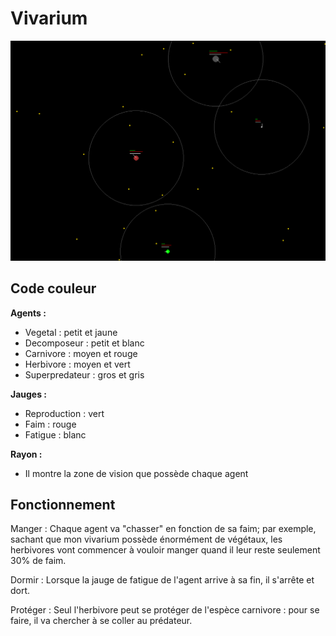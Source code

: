 # Vivarium

![img.png](img/img.png)

## Code couleur

**Agents :**
- Vegetal : petit et jaune
- Decomposeur : petit et blanc
- Carnivore : moyen et rouge
- Herbivore : moyen et vert
- Superpredateur : gros et gris

**Jauges :**
- Reproduction : vert
- Faim : rouge
- Fatigue : blanc


**Rayon :**
- Il montre la zone de vision que possède chaque agent

## Fonctionnement

Manger :
Chaque agent va "chasser" en fonction de sa faim; par exemple, sachant que mon vivarium possède énormément de végétaux, les herbivores vont commencer à vouloir manger quand il leur reste seulement 30% de faim.

Dormir :
Lorsque la jauge de fatigue de l'agent arrive à sa fin, il s'arrête et dort.

Protéger :
Seul l'herbivore peut se protéger de l'espèce carnivore : pour se faire, il va chercher à se coller au prédateur.